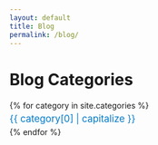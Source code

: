 ```yaml
---
layout: default
title: Blog
permalink: /blog/
---
```


# Blog Categories

<div class="categories-list">
    <ul>
        {% for category in site.categories %}
        <li>
            <a href="/blog/{{ category[0] | downcase }}/" class="category-link">
                {{ category[0] | capitalize }}
            </a>
        </li>
        {% endfor %}
    </ul>
</div>

<style>
    .categories-list {
        margin: 20px 0;
        padding: 0;
    }
    .categories-list ul {
        list-style-type: none;
        padding: 0;
    }
    .categories-list li {
        margin: 5px 0;
    }
    .category-link {
        text-decoration: none;
        font-size: 1.2em;
        color: #007acc;
        transition: color 0.3s ease;
    }
    .category-link:hover {
        color: #005f99;
    }
</style>
